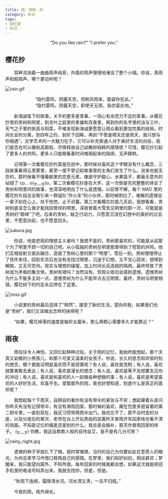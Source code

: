 ```yaml
---
title: 雨，深夜，你
category: 杂记
tags:
- 回忆录
- 杂记
---
```


<center>“Do you like rain?” “I prefer you.”</center>

## 樱花抄
&emsp;&emsp;耳畔流淌着一曲曲雨声纯音，外面的雨声慢慢地淹没了整个小城。你说，真雨声和假雨声，哪个更动听呢？

![rain.gif](https://i.loli.net/2020/03/26/ns7DCG3hyu61HRY.gif)

<center>“隐约雷鸣，阴霾天空，但盼风雨来，能留你在此。”</center>
<center>“隐约雷鸣，阴霾天空，即使天无雨，我亦留此地。”</center>

&emsp;&emsp;新海诚笔下的故事，关乎的更多是青春，一场心有余而力不足的青春。从樱花抄里的贵树和明里，到言叶之庭里的孝雄和百香里，再到你的名字里的泷与三叶，天气之子里的帆高与阳菜，不难发现新海诚更愿意让观众看到更加完美的结局。时间长亘的分离，到四年之约，到阶下回眸，再到“不管是晴天还是雨天，我只想与你相遇”。文学艺术的一大魅力在于，它可以补充普通人对于美好生活的向往，我们是否也可以像帆高那般，尽情释放自己幼稚却纯粹的感情呢？可惜，樱花抄引起了更多人的共鸣，更多人只能眼看着时间堆砌起来的隔阂，无声静默。

&emsp;&emsp;记得第一次看樱花抄约莫是在初中，那时候对喜欢这个字眼没有什么概念，三段故事看得云里雾里，甚至一度不曾记起故事里的主角们发生了什么。说来也挺无奈的，那时候看不懂番剧里的恋爱元素，像是守护甜心、水果篮子，都毫无意外的站错了 cp... o(╥﹏╥)o。第二次看樱花抄是在大学，这一次倒是完完整整的体会了贵树和明里间的故事，也深深地明白了什么是遗憾。以前曾不解，每个 MAD 里的樱花抄片段总会吸引来一群组队“炸火车”的小伙伴，那时候明白了，难解的遗憾会一辈子刻在心上，存于恍惚，止于迟暮。第三次看樱花抄是几天前，我想看看，贵树到底该怎么做才能找回曾经的明里。深夜冒着大雪去见明里的那一次，可能就是贵树的“巅峰”了吧，后来的贵树，缺乏行动力，只愿意沉浸在幻想中的美好的过去里，不愿意向前，也不愿意回头。

![sakura.jpg](https://i.loli.net/2020/03/26/N9IBVgh3cDnb6Lf.jpg)

&emsp;&emsp;你说，他是悲观的理想主义者吗？我想不是的，贵树更喜欢的，可能是从前那个为了明里不顾一切的自己吧。从小孤独的贵树在明里那里得到了短暂的共鸣，他们互相投射又彼此融合，造就了贵树心里的那个“明里”。雪后一别，贵树慢慢停止了信件来往，回到东京后也没有去找过明里，沉迷于幻想，又不甘心现状，想得到解脱，又无可奈何。现实与理想的碰撞，加上时间长亘造就的隔阂，最终导致了贵树成为矛盾的集合体。贵树有错吗？当然没有。但观众依旧会感到遗憾，遗憾贵树为什么不能多主动一点，遗憾贵树为什么不能早点去见明里。最终，贵树与明里相错，樱花树下的约定永远停在了这里。

![miss.gif](https://i.loli.net/2020/03/27/o3CU5QkclOYGBSI.gif)

&emsp;&emsp;小说里的贵树最后选择了“释然”，接受了新的生活。望向你我，如果我们也是“贵树”，我们又该做出怎样的抉择呢？

&emsp;&emsp;“如果，樱花掉落的速度是每秒五厘米，那么两颗心需要多久才能靠近？”

## 雨夜
&emsp;&emsp;雨往往令人神伤，又回忆起种种过往。关于雨的记忆，我始终能想起，那个天真又幼稚的小男孩儿，和那个可爱又温柔的女孩子。你说，长久的思念和欢愉时刻的想念，哪个更能证明是喜欢而不是寂寞呢？有人说，喜欢是克制；有人说，喜欢就要勇敢去表达；有人说，喜欢是漫长的想念；有人说，喜欢是等不及想要去见你的冲动；有人说，喜欢是和喜欢的人一起做各种想做的事；有人说，喜欢是希望喜欢的人好好生活，欢喜平生。望着窗外的雨，我也好想知道，到底什么是真正的喜欢呢？

&emsp;&emsp;我想起每个下雨天，自顾自的看你有没有带伞的紧张与不安；想起硬着头皮问你昨天有没有记得带伞，有没有淋雨回家。那时候的喜欢，藏在包里夹层留着的第二把伞里，一直到现在，我还习惯带两把伞出门。我也忘不了，那不合时宜的分座，以及分座后的某次，老师在台上开玩笑般的说着昨天冒雨开车回家啥也看不清的场面。不知是记忆的偏差还是别的什么，我总是会脑补，那天你冒雨回家的样子。 (╥﹏╥) 你瞧，我这自欺欺人般的自怜自艾，是不是有几分可笑？

![rainy_night.jpg](https://i.loli.net/2020/03/27/ZaSfCd5RFuGbAOh.jpg)

&emsp;&emsp;遗憾的种子早就扎下了根。我时常悔恨，当时的自己为何要如此在意旁人的眼光，为何总拿学习作借口桎梏自己的感情。在梦里，我们和好如初，相谈甚欢；梦醒来，我只能望向窗外，不知所措。每年回家的时候我都会想，如果这次我能把旧手机里的电话号码弄出来，我就去找你，但是，但是。

&emsp;&emsp;“秋雨下连绵，霜降清水河。河水清又清，一去不归程。”

&emsp;&emsp;今夜的雨，格外绵长。